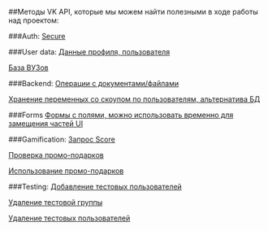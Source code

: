 ##Методы VK API, которые мы можем найти полезными в ходе работы над проектом:

###Auth:
[Secure](https://dev.vk.com/ru/method/secure)

###User data:
[Данные профиля, пользователя](https://dev.vk.com/ru/method/users.get)

[База ВУЗов](https://dev.vk.com/ru/method/database)

###Backend:
[Операции с документами/файлами](https://dev.vk.com/ru/method/docs)

[Хранение переменных со скоупом по пользователям, альтернатива БД](https://dev.vk.com/ru/method/storage)

###Forms
[Формы с полями, можно использовать временно для замещения частей UI](https://dev.vk.com/ru/method/leadForms)

###Gamification:
[Запрос Score](https://dev.vk.com/ru/method/apps.getScore)

[Проверка промо-подарков](https://dev.vk.com/ru/method/apps.promoHasActiveGift)

[Использование промо-подарков](https://dev.vk.com/ru/method/apps.promoUseGift)

###Testing:
[Добавление тестовых пользователей](https://dev.vk.com/ru/method/apps.addUsersToTestingGroup)

[Удаление тестовой группы](https://dev.vk.com/ru/method/apps.removeTestingGroup)

[Удаление тестовых пользователей](https://dev.vk.com/ru/method/apps.removeUsersFromTestingGroups)
